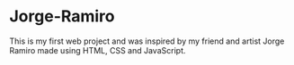 # Jorge-Ramiro

This is my first web project and was inspired by my friend and artist Jorge Ramiro made using HTML, CSS and JavaScript.
